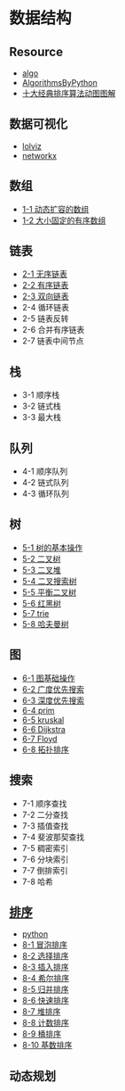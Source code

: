 # 数据结构

## Resource

- [algo](https://github.com/wangzheng0822/algo)
- [AlgorithmsByPython](https://github.com/Jack-Lee-Hiter/AlgorithmsByPython)
- [十大经典排序算法动图图解](https://blog.csdn.net/zhangshk_/article/details/82911093)

## 数据可视化

- [lolviz](https://github.com/parrt/lolviz)
- [networkx](https://www.osgeo.cn/networkx/tutorial.html)

## 数组

- [1-1 动态扩容的数组](1.1_dynamicArray.py)
- [1-2 大小固定的有序数组](1.2_orderArray.py)

## 链表

- [2-1 无序链表](2.1_unOrderList.py)
- [2-2 有序链表](2.2_orderList.py)
- [2-3 双向链表](2.3_biList.py)
- 2-4 循环链表
- 2-5 链表反转
- 2-6 合并有序链表
- 2-7 链表中间节点

## 栈

- 3-1 顺序栈
- 3-2 链式栈
- 3-3 最大栈

## 队列

- 4-1 顺序队列
- 4-2 链式队列
- 4-3 循环队列

## 树

- [5-1 树的基本操作](utils.py)
- [5-2 二叉树](5.2_binaryTree.py)
- [5-3 二叉堆](5.3_binaryHeap.py)
- [5-4 二叉搜索树](5.4_binarySearchTree.py)
- [5-5 平衡二叉树](5.5_avlTree.py)
- [5-6 红黑树](5.6_rbTree.py)
- [5-7 trie](5.7_trie.py)
- [5-8 哈夫曼树](5.8_huffmanTree.py)

## 图

- [6-1 图基础操作](6.1_networkx.py)
- [6-2 广度优先搜索](6.2_bfs.py)
- [6-3 深度优先搜索](6.3_dfs.py)
- [6-4 prim](6.4_prim.py)
- [6-5 kruskal](6.5_kruskal.py)
- [6-6 Dijkstra](6.6_dijkstra.py)
- [6-7 Floyd](6.7_floyd.py)
- [6-8 拓扑排序](6.8_topologic.py)

## 搜索

- 7-1 顺序查找
- 7-2 二分查找
- 7-3 插值查找
- 7-4 斐波那契查找
- 7-5 稠密索引
- 7-6 分块索引
- 7-7 倒排索引
- 7-8 哈希

## [排序](https://blog.csdn.net/weixin_41190227/article/details/86600821)

- [python](8_sort.py)
- [8-1 冒泡排序](./sort/8.1_bubble.md)
- [8-2 选择排序](./sort/8.2_select.md)
- [8-3 插入排序](./sort/8.3_inset.md)
- [8-4 希尔排序](./sort/8.4_shell.md)
- [8-5 归并排序](./sort/8.5_merge.md)
- [8-6 快速排序](./sort/8.6_quick.md)
- [8-7 堆排序](./sort/8.7_heap.md)
- [8-8 计数排序](./sort/8.8_count.md)
- [8-9 桶排序](./sort/8.9_bucket.md)
- [8-10 基数排序](./sort/8.10_radix.md)

## 动态规划